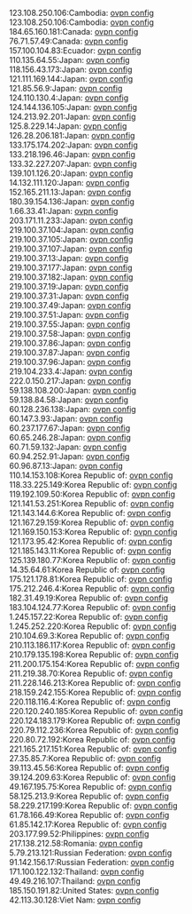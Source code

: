 123.108.250.106:Cambodia: [ovpn config](vpn/123_108_250_106.ovpn)  
123.108.250.106:Cambodia: [ovpn config](vpn/123_108_250_106.ovpn)  
184.65.160.181:Canada: [ovpn config](vpn/184_65_160_181.ovpn)  
76.71.57.49:Canada: [ovpn config](vpn/76_71_57_49.ovpn)  
157.100.104.83:Ecuador: [ovpn config](vpn/157_100_104_83.ovpn)  
110.135.64.55:Japan: [ovpn config](vpn/110_135_64_55.ovpn)  
118.156.43.173:Japan: [ovpn config](vpn/118_156_43_173.ovpn)  
121.111.169.144:Japan: [ovpn config](vpn/121_111_169_144.ovpn)  
121.85.56.9:Japan: [ovpn config](vpn/121_85_56_9.ovpn)  
124.110.130.4:Japan: [ovpn config](vpn/124_110_130_4.ovpn)  
124.144.136.105:Japan: [ovpn config](vpn/124_144_136_105.ovpn)  
124.213.92.201:Japan: [ovpn config](vpn/124_213_92_201.ovpn)  
125.8.229.14:Japan: [ovpn config](vpn/125_8_229_14.ovpn)  
126.28.206.181:Japan: [ovpn config](vpn/126_28_206_181.ovpn)  
133.175.174.202:Japan: [ovpn config](vpn/133_175_174_202.ovpn)  
133.218.196.46:Japan: [ovpn config](vpn/133_218_196_46.ovpn)  
133.32.227.207:Japan: [ovpn config](vpn/133_32_227_207.ovpn)  
139.101.126.20:Japan: [ovpn config](vpn/139_101_126_20.ovpn)  
14.132.111.120:Japan: [ovpn config](vpn/14_132_111_120.ovpn)  
152.165.211.13:Japan: [ovpn config](vpn/152_165_211_13.ovpn)  
180.39.154.136:Japan: [ovpn config](vpn/180_39_154_136.ovpn)  
1.66.33.41:Japan: [ovpn config](vpn/1_66_33_41.ovpn)  
203.171.11.233:Japan: [ovpn config](vpn/203_171_11_233.ovpn)  
219.100.37.104:Japan: [ovpn config](vpn/219_100_37_104.ovpn)  
219.100.37.105:Japan: [ovpn config](vpn/219_100_37_105.ovpn)  
219.100.37.107:Japan: [ovpn config](vpn/219_100_37_107.ovpn)  
219.100.37.13:Japan: [ovpn config](vpn/219_100_37_13.ovpn)  
219.100.37.177:Japan: [ovpn config](vpn/219_100_37_177.ovpn)  
219.100.37.182:Japan: [ovpn config](vpn/219_100_37_182.ovpn)  
219.100.37.19:Japan: [ovpn config](vpn/219_100_37_19.ovpn)  
219.100.37.31:Japan: [ovpn config](vpn/219_100_37_31.ovpn)  
219.100.37.49:Japan: [ovpn config](vpn/219_100_37_49.ovpn)  
219.100.37.51:Japan: [ovpn config](vpn/219_100_37_51.ovpn)  
219.100.37.55:Japan: [ovpn config](vpn/219_100_37_55.ovpn)  
219.100.37.58:Japan: [ovpn config](vpn/219_100_37_58.ovpn)  
219.100.37.86:Japan: [ovpn config](vpn/219_100_37_86.ovpn)  
219.100.37.87:Japan: [ovpn config](vpn/219_100_37_87.ovpn)  
219.100.37.96:Japan: [ovpn config](vpn/219_100_37_96.ovpn)  
219.104.233.4:Japan: [ovpn config](vpn/219_104_233_4.ovpn)  
222.0.150.217:Japan: [ovpn config](vpn/222_0_150_217.ovpn)  
59.138.108.200:Japan: [ovpn config](vpn/59_138_108_200.ovpn)  
59.138.84.58:Japan: [ovpn config](vpn/59_138_84_58.ovpn)  
60.128.236.138:Japan: [ovpn config](vpn/60_128_236_138.ovpn)  
60.147.3.93:Japan: [ovpn config](vpn/60_147_3_93.ovpn)  
60.237.177.67:Japan: [ovpn config](vpn/60_237_177_67.ovpn)  
60.65.246.28:Japan: [ovpn config](vpn/60_65_246_28.ovpn)  
60.71.59.132:Japan: [ovpn config](vpn/60_71_59_132.ovpn)  
60.94.252.91:Japan: [ovpn config](vpn/60_94_252_91.ovpn)  
60.96.87.13:Japan: [ovpn config](vpn/60_96_87_13.ovpn)  
110.14.153.108:Korea Republic of: [ovpn config](vpn/110_14_153_108.ovpn)  
118.33.225.149:Korea Republic of: [ovpn config](vpn/118_33_225_149.ovpn)  
119.192.109.50:Korea Republic of: [ovpn config](vpn/119_192_109_50.ovpn)  
121.141.53.251:Korea Republic of: [ovpn config](vpn/121_141_53_251.ovpn)  
121.143.144.6:Korea Republic of: [ovpn config](vpn/121_143_144_6.ovpn)  
121.167.29.159:Korea Republic of: [ovpn config](vpn/121_167_29_159.ovpn)  
121.169.150.153:Korea Republic of: [ovpn config](vpn/121_169_150_153.ovpn)  
121.173.95.42:Korea Republic of: [ovpn config](vpn/121_173_95_42.ovpn)  
121.185.143.11:Korea Republic of: [ovpn config](vpn/121_185_143_11.ovpn)  
125.139.180.77:Korea Republic of: [ovpn config](vpn/125_139_180_77.ovpn)  
14.35.64.61:Korea Republic of: [ovpn config](vpn/14_35_64_61.ovpn)  
175.121.178.81:Korea Republic of: [ovpn config](vpn/175_121_178_81.ovpn)  
175.212.246.4:Korea Republic of: [ovpn config](vpn/175_212_246_4.ovpn)  
182.31.49.19:Korea Republic of: [ovpn config](vpn/182_31_49_19.ovpn)  
183.104.124.77:Korea Republic of: [ovpn config](vpn/183_104_124_77.ovpn)  
1.245.157.22:Korea Republic of: [ovpn config](vpn/1_245_157_22.ovpn)  
1.245.252.220:Korea Republic of: [ovpn config](vpn/1_245_252_220.ovpn)  
210.104.69.3:Korea Republic of: [ovpn config](vpn/210_104_69_3.ovpn)  
210.113.186.117:Korea Republic of: [ovpn config](vpn/210_113_186_117.ovpn)  
210.179.135.198:Korea Republic of: [ovpn config](vpn/210_179_135_198.ovpn)  
211.200.175.154:Korea Republic of: [ovpn config](vpn/211_200_175_154.ovpn)  
211.219.38.70:Korea Republic of: [ovpn config](vpn/211_219_38_70.ovpn)  
211.228.146.213:Korea Republic of: [ovpn config](vpn/211_228_146_213.ovpn)  
218.159.242.155:Korea Republic of: [ovpn config](vpn/218_159_242_155.ovpn)  
220.118.116.4:Korea Republic of: [ovpn config](vpn/220_118_116_4.ovpn)  
220.120.240.185:Korea Republic of: [ovpn config](vpn/220_120_240_185.ovpn)  
220.124.183.179:Korea Republic of: [ovpn config](vpn/220_124_183_179.ovpn)  
220.79.112.236:Korea Republic of: [ovpn config](vpn/220_79_112_236.ovpn)  
220.80.72.192:Korea Republic of: [ovpn config](vpn/220_80_72_192.ovpn)  
221.165.217.151:Korea Republic of: [ovpn config](vpn/221_165_217_151.ovpn)  
27.35.85.7:Korea Republic of: [ovpn config](vpn/27_35_85_7.ovpn)  
39.113.45.56:Korea Republic of: [ovpn config](vpn/39_113_45_56.ovpn)  
39.124.209.63:Korea Republic of: [ovpn config](vpn/39_124_209_63.ovpn)  
49.167.195.75:Korea Republic of: [ovpn config](vpn/49_167_195_75.ovpn)  
58.125.213.9:Korea Republic of: [ovpn config](vpn/58_125_213_9.ovpn)  
58.229.217.199:Korea Republic of: [ovpn config](vpn/58_229_217_199.ovpn)  
61.78.166.49:Korea Republic of: [ovpn config](vpn/61_78_166_49.ovpn)  
61.85.142.17:Korea Republic of: [ovpn config](vpn/61_85_142_17.ovpn)  
203.177.99.52:Philippines: [ovpn config](vpn/203_177_99_52.ovpn)  
217.138.212.58:Romania: [ovpn config](vpn/217_138_212_58.ovpn)  
5.79.213.121:Russian Federation: [ovpn config](vpn/5_79_213_121.ovpn)  
91.142.156.17:Russian Federation: [ovpn config](vpn/91_142_156_17.ovpn)  
171.100.122.132:Thailand: [ovpn config](vpn/171_100_122_132.ovpn)  
49.49.216.107:Thailand: [ovpn config](vpn/49_49_216_107.ovpn)  
185.150.191.82:United States: [ovpn config](vpn/185_150_191_82.ovpn)  
42.113.30.128:Viet Nam: [ovpn config](vpn/42_113_30_128.ovpn)  
